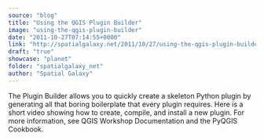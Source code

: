 ```yaml
---
source: "blog"
title: "Using the QGIS Plugin Builder"
image: "using-the-qgis-plugin-builder"
date: "2011-10-27T07:14:55+0000"
link: "http://spatialgalaxy.net/2011/10/27/using-the-qgis-plugin-builder/"
draft: "true"
showcase: "planet"
folder: "spatialgalaxy_net"
author: "Spatial Galaxy"
---
```


The Plugin Builder allows you to quickly create a skeleton Python plugin by generating all that boring boilerplate that every plugin requires.
Here is a short video showing how to create, compile, and install a new plugin.
 For more information, see QGIS Workshop Documentation and the PyQGIS Cookbook.
